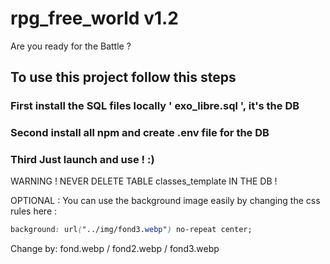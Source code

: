 # rpg_free_world v1.2
Are you ready for the Battle ?

## To use this project follow this steps

### First install the SQL files locally ' exo_libre.sql ', it's the DB

### Second install all npm and create .env file for the DB

### Third Just launch and use ! :) 

WARNING ! NEVER DELETE TABLE classes_template IN THE DB ! 

OPTIONAL : You can use the background image easily by changing the css rules here :

```css
background: url("../img/fond3.webp") no-repeat center;
```

Change by: fond.webp / fond2.webp / fond3.webp
